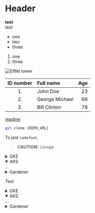 # Header
**test**  
test

- one
- two
- three

1. one
1. three

![Eiffel tower](pobrane.jpeg)

| ID number| Full name| Age |
| :---------:|:--------- | -------:|
| 1.     |   John Doe | 23 |
| 2.     | George Michael | 66 |
| 3.    | Bill Clinton | 78 |

[readme](README.md)

```bash
git clone {REPO_URL}
```

To jest `codefont`.

> **CAUTION:** Uwaga
<div tabs name="prerequisites" group="cluster-installation">
  <details>
  <summary label="gke">
  GKE
  </summary>
  ...
  </details>
  <details open>
  <summary label="aks">
  AKS
  </summary>
  ...
  </details>
  <details>
  <summary label="gardener">
  Gardener
  </summary>
  ...
  </details>
</div>  
  
Text  
<div tabs name="steps" group="cluster-installation">
<details>
  <summary label="gke">
  GKE
  </summary>
  ...
  </details>
  <details open>
  <summary label="aks">
  AKS
  </summary>
  ...
  </details>
  <details>
  <summary label="gardener">
  Gardener
  </summary>
  ...
  </details>
</div>
